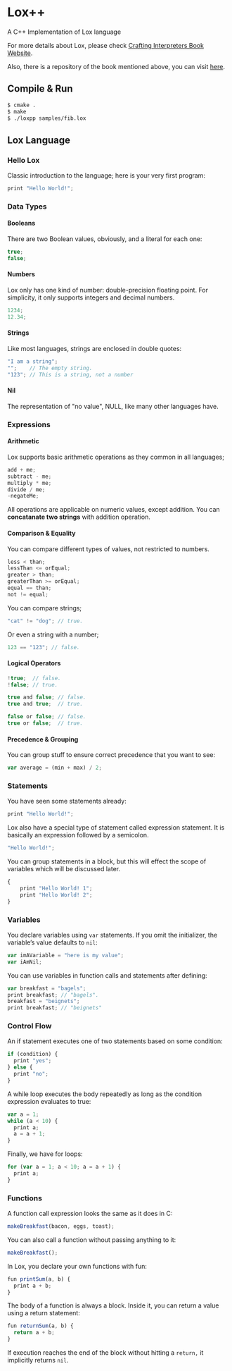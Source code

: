 # Lox++

A C++ Implementation of Lox language

For more details about Lox, please check [Crafting Interpreters Book Website](https://craftinginterpreters.com/).

Also, there is a repository of the book mentioned above, you can visit [here](https://github.com/munificent/craftinginterpreters).

## Compile & Run

```bash
$ cmake .
$ make
$ ./loxpp samples/fib.lox
```

## Lox Language

### Hello Lox

Classic introduction to the language; here is your very first program:

```c
print "Hello World!";
```

### Data Types

#### Booleans

There are two Boolean values, obviously, and a literal for each one:

```c
true;
false;
```

#### Numbers

Lox only has one kind of number: double-precision floating point. For simplicity, it only supports integers and decimal numbers.

```c
1234;
12.34;
```

#### Strings

Like most languages, strings are enclosed in double quotes:

```c
"I am a string";
"";    // The empty string.
"123"; // This is a string, not a number
```

#### Nil

The representation of "no value", NULL, like many other languages have.

### Expressions

#### Arithmetic

Lox supports basic arithmetic operations as they common in all languages;

```c
add + me;
subtract - me;
multiply * me;
divide / me;
-negateMe;
```

All operations are applicable on numeric values, except addition. You can <b>concatanate two strings</b> with addition operation.

#### Comparison & Equality

You can compare different types of values, not restricted to numbers. 

```c
less < than;
lessThan <= orEqual;
greater > than;
greaterThan >= orEqual;
equal == than;
not != equal;
```

You can compare strings;

```c
"cat" != "dog"; // true.
```

Or even a string with a number;

```c
123 == "123"; // false.
```

#### Logical Operators

```c
!true;  // false.
!false; // true.
```

```c
true and false; // false.
true and true;  // true.
```

```c
false or false; // false.
true or false;  // true.
```

#### Precedence & Grouping

You can group stuff to ensure correct precedence that you want to see:

```javascript
var average = (min + max) / 2;
```

### Statements

You have seen some statements already:

```javascript
print "Hello World!";
```

Lox also have a special type of statement called expression statement. It is basically an expression followed by a semicolon.

```javascript
"Hello World!";
```

You can group statements in a block, but this will effect the scope of variables which will be discussed later.

```javascript
{
    print "Hello World! 1";
    print "Hello World! 2";
}
```

### Variables

You declare variables using <code>var</code> statements. If you omit the initializer, the variable’s value defaults to <code>nil</code>:

```javascript
var imAVariable = "here is my value";
var iAmNil;
```

You can use variables in function calls and statements after defining:

```javascript
var breakfast = "bagels";
print breakfast; // "bagels".
breakfast = "beignets";
print breakfast; // "beignets"
```

### Control Flow

An if statement executes one of two statements based on some condition:

```javascript
if (condition) {
  print "yes";
} else {
  print "no";
}
```

A while loop executes the body repeatedly as long as the condition expression evaluates to true:

```javascript
var a = 1;
while (a < 10) {
  print a;
  a = a + 1;
}
```

Finally, we have for loops:

```javascript
for (var a = 1; a < 10; a = a + 1) {
  print a;
}
```

### Functions

A function call expression looks the same as it does in C:

```javascript
makeBreakfast(bacon, eggs, toast);
```

You can also call a function without passing anything to it:

```javascript
makeBreakfast();
```

In Lox, you declare your own functions with fun:

```javascript
fun printSum(a, b) {
  print a + b;
}
```

The body of a function is always a block. Inside it, you can return a value using a return statement:

```javascript
fun returnSum(a, b) {
  return a + b;
}
```

If execution reaches the end of the block without hitting a <code>return,</code> it implicitly returns <code>nil</code>.


